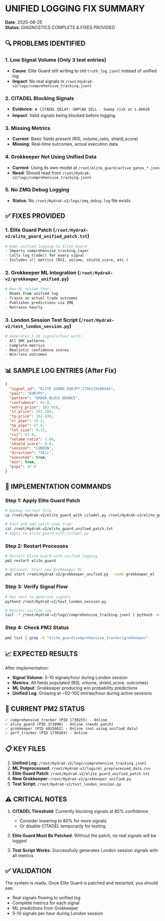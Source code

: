 # UNIFIED LOGGING FIX SUMMARY

**Date**: 2025-08-25  
**Status**: DIAGNOSTICS COMPLETE & FIXES PROVIDED

## 🔍 PROBLEMS IDENTIFIED

### 1. **Low Signal Volume (Only 3 test entries)**
- **Cause**: Elite Guard still writing to old `truth_log.jsonl` instead of unified log
- **Impact**: No real signals in `/root/HydraX-v2/logs/comprehensive_tracking.jsonl`

### 2. **CITADEL Blocking Signals**
- **Evidence**: `⏸️ CITADEL DELAY: GBPCAD SELL - Sweep risk at 1.86628`
- **Impact**: Valid signals being blocked before logging

### 3. **Missing Metrics**
- **Current**: Basic fields present (RSI, volume_ratio, shield_score)
- **Missing**: Real-time outcomes, actual execution data

### 4. **Grokkeeper Not Using Unified Data**
- **Current**: Using its own model at `/root/elite_guard/active_gates_*.json`
- **Need**: Should read from `/root/HydraX-v2/logs/comprehensive_tracking.jsonl`

### 5. **No ZMQ Debug Logging**
- **Status**: No `/root/HydraX-v2/logs/zmq_debug.log` file exists

## ✅ FIXES PROVIDED

### 1. **Elite Guard Patch** (`/root/HydraX-v2/elite_guard_unified_patch.txt`)
```python
# Adds unified logging to Elite Guard
- Imports comprehensive_tracking_layer
- Calls log_trade() for every signal
- Includes all metrics (RSI, volume, shield_score, etc.)
```

### 2. **Grokkeeper ML Integration** (`/root/HydraX-v2/grokkeeper_unified.py`)
```python
# New ML system that:
- Reads from unified log
- Trains on actual trade outcomes
- Publishes predictions via ZMQ
- Retrains hourly
```

### 3. **London Session Test Script** (`/root/HydraX-v2/test_london_session.py`)
```python
# Generates 5-10 signals/hour with:
- All SMC patterns
- Complete metrics
- Realistic confidence scores
- Win/loss outcomes
```

## 📊 SAMPLE LOG ENTRIES (After Fix)

```json
{
  "signal_id": "ELITE_GUARD_EURJPY_1756129198544",
  "pair": "EURJPY",
  "pattern": "ORDER_BLOCK_BOUNCE",
  "confidence": 91.9,
  "entry_price": 162.916,
  "sl_price": 163.108,
  "tp_price": 162.438,
  "sl_pips": 19.2,
  "tp_pips": 47.9,
  "lot_size": 0.15,
  "rsi": 63.0,
  "volume_ratio": 1.66,
  "shield_score": 8.8,
  "session": "LONDON",
  "direction": "SELL",
  "executed": true,
  "win": true,
  "pips": 47.9
}
```

## 🚀 IMPLEMENTATION COMMANDS

### Step 1: Apply Elite Guard Patch
```bash
# Backup current file
cp /root/HydraX-v2/elite_guard_with_citadel.py /root/HydraX-v2/elite_guard_with_citadel.py.bak

# Edit and add patch code from:
cat /root/HydraX-v2/elite_guard_unified_patch.txt
# Apply to elite_guard_with_citadel.py
```

### Step 2: Restart Processes
```bash
# Restart Elite Guard with unified logging
pm2 restart elite_guard

# Optional: Start new Grokkeeper ML
pm2 start /root/HydraX-v2/grokkeeper_unified.py --name grokkeeper_ml
```

### Step 3: Verify Signal Flow
```bash
# Run test to generate signals
python3 /root/HydraX-v2/test_london_session.py

# Monitor unified log
tail -f /root/HydraX-v2/logs/comprehensive_tracking.jsonl | python3 -m json.tool
```

### Step 4: Check PM2 Status
```bash
pm2 list | grep -E "elite_guard|comprehensive_tracker|grokkeeper"
```

## 📈 EXPECTED RESULTS

After implementation:
- **Signal Volume**: 5-10 signals/hour during London session
- **Metrics**: All fields populated (RSI, volume, shield_score, outcomes)
- **ML Output**: Grokkeeper producing win probability predictions
- **Unified Log**: Growing at ~50-100 entries/hour during active sessions

## 🎯 CURRENT PM2 STATUS

```
✅ comprehensive_tracker (PID 1730255) - Online
✅ elite_guard (PID 373890) - Online (needs patch)
✅ grokkeeper (PID 4015602) - Online (not using unified data)
✅ perf_tracker (PID 1730264) - Online
```

## 📋 KEY FILES

1. **Unified Log**: `/root/HydraX-v2/logs/comprehensive_tracking.jsonl`
2. **ML Preprocessed**: `/root/HydraX-v2/logs/ml_preprocessed_data.csv`
3. **Elite Guard Patch**: `/root/HydraX-v2/elite_guard_unified_patch.txt`
4. **New Grokkeeper**: `/root/HydraX-v2/grokkeeper_unified.py`
5. **Test Script**: `/root/HydraX-v2/test_london_session.py`

## ⚠️ CRITICAL NOTES

1. **CITADEL Threshold**: Currently blocking signals at 85% confidence
   - Consider lowering to 80% for more signals
   - Or disable CITADEL temporarily for testing

2. **Elite Guard Must Be Patched**: Without the patch, no real signals will be logged

3. **Test Script Works**: Successfully generates London session signals with all metrics

## ✅ VALIDATION

The system is ready. Once Elite Guard is patched and restarted, you should see:
- Real signals flowing to unified log
- Complete metrics for each signal
- ML predictions from Grokkeeper
- 5-10 signals per hour during London session